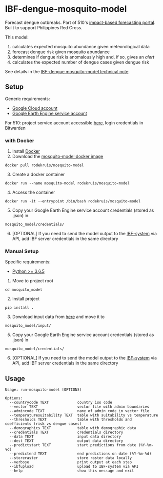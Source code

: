 # IBF-dengue-mosquito-model

Forecast dengue outbreaks. Part of 510's [impact-based forecasting portal](https://www.510.global/impact-based-forecasting-system/). Built to support Philippines Red Cross.

This model:
1. calculates expected mosquito abundance given meteorological data
2. forecast dengue risk given mosquito abundance
3. determines if dengue risk is anomalously high and, if so, gives an *alert*
4. calculates the expected number of dengue cases given dengue risk

See details in the [IBF-dengue mosquito-model technical note](https://drive.google.com/file/d/1kCaJE2it05yPCkqzDGYd8cWjpTm53Nyd/view?usp=sharing).

## Setup
Generic requirements:
-   [Google Cloud account](https://cloud.google.com/)
-   [Google Earth Engine service account](https://developers.google.com/earth-engine/guides/service_account)

For 510: project service account accessible [here](https://console.cloud.google.com/iam-admin/serviceaccounts/details/109300242343650934727;edit=true?previousPage=%2Fapis%2Fcredentials%3Fauthuser%3D1%26project%3Depidemic-risk-assessment&authuser=1&folder=&organizationId=&project=epidemic-risk-assessment), login credentials in Bitwarden

### with Docker
1. Install [Docker](https://www.docker.com/get-started)
2. Download the [mosquito-model docker image](https://hub.docker.com/r/rodekruis/mosquito-model)
```
docker pull rodekruis/mosquito-model
```
3. Create a docker container
```
docker run --name mosquito-model rodekruis/mosquito-model
```
4. Access the container
```
docker run -it --entrypoint /bin/bash rodekruis/mosquito-model
```
5. Copy your Google Earth Engine service account credentials (stored as .json) in
```
mosquito_model/credentials/
```
6. [OPTIONAL] If you need to send the model output to the [IBF-system](https://github.com/rodekruis/IBF-system) via API, add IBF server credentials in the same directory

### Manual Setup
Specific requirements:
-   [Python >= 3.6.5](https://www.python.org/downloads/)

1. Move to project root 
```
cd mosquito_model
```
2. Install project
```
pip install .
```
3. Download input data from [here](https://rodekruis.sharepoint.com/sites/510-CRAVK-510/_layouts/15/guestaccess.aspx?docid=01fe7b3505b0440229856228d6210044c&authkey=Acr_sCnyg7cKHmMUw0ay1C8&expiration=2022-03-21T23%3A00%3A00.000Z&e=ciWvIh) and move it to
```
mosquito_model/input/
```
5. Copy your Google Earth Engine service account credentials (stored as .json) in
```
mosquito_model/credentials/
```
6. [OPTIONAL] If you need to send the model output to the [IBF-system](https://github.com/rodekruis/IBF-system) via API, add IBF server credentials in the same directory


## Usage
```
Usage: run-mosquito-model [OPTIONS]

Options:
  --countrycode TEXT             country iso code
  --vector TEXT                  vector file with admin boundaries
  --admincode TEXT               name of admin code in vector file
  --temperaturesuitability TEXT  table with suitability vs temperature
  --thresholds TEXT              table with thresholds and coefficients (risk vs dengue cases)
  --demographics TEXT            table with demographic data
  --credentials TEXT             credentials directory
  --data TEXT                    input data directory
  --dest TEXT                    output data directory
  --predictstart TEXT            start predictions from date (%Y-%m-%d)
  --predictend TEXT              end predictions on date (%Y-%m-%d)
  --storeraster                  store raster data locally
  --verbose                      print output at each step
  --ibfupload                    upload to IBF-system via API
  --help                         show this message and exit
  ```
